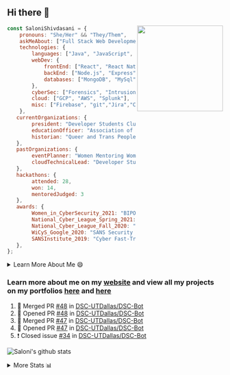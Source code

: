 ## Hi there 👋

<img align='right' src="https://storage.googleapis.com/saloni-shivdasani-resume/Saloni.png" width="200">

```javascript
const SaloniShivdasani = {
    pronouns: "She/Her" && "They/Them",
    askMeAbout: ["Full Stack Web Development", "Cloud Computing", "Cyber Security"],
    technologies: {
        languages: ["Java", "JavaScript", "SQL", "Python", "C++", "BASH", "R"],
        webDev: {
            frontEnd: ["React", "React Native", "Electron"],
            backEnd: ["Node.js", "Express", "Flask"],
            databases: ["MongoDB", "MySql"],
        },
        cyberSec: ["Forensics", "Intrusion Detection", "Security Operations", "Network and Application Penetration Testing"],
        cloud: ["GCP", "AWS", "Splunk"],
        misc: ["Firebase", "git","Jira","Confluence"]
    },
   currentOrganizations: {
        president: "Developer Students Club, UTD",
        educationOfficer: "Association of Computer Machinery, UTD",
        historian: "Queer and Trans People of Color, UTD",
   },
   pastOrganizations: {
        eventPlanner: "Women Mentoring Women in Engineering, UTD",
        cloudTechnicalLead: "Developer Students Club, UTD",
   },
   hackathons: {
        attended: 28,
        won: 14,
        mentoredJudged: 3
   },
   awards: {
        Women_in_CyberSecurity_2021: "BIPOC Fellowship Award",
        National_Cyber_League_Spring_2021: "Gold Bracket Competitor - Top 15% nationally",
        National_Cyber_League_Fall_2020: "Gold Bracket Competitor - Top 15% nationally",
        WiCyS_Google_2020: "SANS Security Training Scholarship",
        SANSInstitute_2019: "Cyber Fast-Track Game Quarter-Finalist",
   },
};
```

<!--START_SECTION:table-->
<details>

<summary>Learn More About Me 😄 </summary>

I am a senior at The University of Texas at Dallas, and I am currently majoring in Software Engineering with a concentration in Information Assurance. I am interested and have experience in full stack development, cloud computing, and cybersecurity. I hope to find opportunities where I can gain exposure to algorithm and project design. My ultimate aim is to develop futuristic products for users because I am inspired by the impact of computing on society.

I have experience in full stack web development through my participation and awards in hackathons where I have learnt and used React, Node.js, Express, MongoDB, Flask, NLTK, and React Native along with GIT, GCP, and Firebase. Last semester, I was also responsible for backend development for a project at a local NGO where I created a REST API using Node.js, Express, MongoDB and SQL and hosted it on servers using GCP. 

From my coursework and local competitions, I have skills in algorithms and data structures in Java, database management using SQL and machine learning using Python and R. I have also been a quarter-finalist in a national cybersecurity completion hosted by the SANS institute.

I am also actively involved in campus organization where I am the cloud technical lead for Developer Student Club, Mentor and Education Officer for Association of Computing Machinery, event planner for Women Mentoring Women in Engineering and IT Committee member for IEEE.

</details>

<!--END_SECTION:table-->

### Learn more about me on my [website](https://www.saloni-shivdasani.codes) and view all my projects on my portfolios [here](https://www.saloni-shivdasani.codes/projects) and  [here](http://devpost.com/SaloniS)

<!--START_SECTION:activity-->
1. 🎉 Merged PR [#48](https://github.com/DSC-UTDallas/DSC-Bot/pull/48) in [DSC-UTDallas/DSC-Bot](https://github.com/DSC-UTDallas/DSC-Bot)
2. 💪 Opened PR [#48](https://github.com/DSC-UTDallas/DSC-Bot/pull/48) in [DSC-UTDallas/DSC-Bot](https://github.com/DSC-UTDallas/DSC-Bot)
3. 🎉 Merged PR [#47](https://github.com/DSC-UTDallas/DSC-Bot/pull/47) in [DSC-UTDallas/DSC-Bot](https://github.com/DSC-UTDallas/DSC-Bot)
4. 💪 Opened PR [#47](https://github.com/DSC-UTDallas/DSC-Bot/pull/47) in [DSC-UTDallas/DSC-Bot](https://github.com/DSC-UTDallas/DSC-Bot)
5. ❗️ Closed issue [#34](https://github.com/DSC-UTDallas/DSC-Bot/issues/34) in [DSC-UTDallas/DSC-Bot](https://github.com/DSC-UTDallas/DSC-Bot)
<!--END_SECTION:activity-->

![Saloni's github stats](https://github-readme-stats.vercel.app/api?username=SaloniSS)

<!--START_SECTION:table-->
<details>

<summary>More Stats 📊 </summary>

<!--START_SECTION:waka-->
![Lines of code](https://img.shields.io/badge/From%20Hello%20World%20I%27ve%20Written-1.3%20million%20lines%20of%20code-blue)

**🐱 My GitHub Data** 

> 🏆 449 Contributions in the Year 2021
 > 
> 📦 591.4 kB Used in GitHub's Storage 
 > 
> 💼 Opted to Hire
 > 
> 📜 28 Public Repositories 
 > 
> 🔑 23 Private Repositories  
 > 
**I'm a Night 🦉** 

```text
🌞 Morning    63 commits     ███░░░░░░░░░░░░░░░░░░░░░░   11.84% 
🌆 Daytime    162 commits    ███████░░░░░░░░░░░░░░░░░░   30.45% 
🌃 Evening    219 commits    ██████████░░░░░░░░░░░░░░░   41.17% 
🌙 Night      88 commits     ████░░░░░░░░░░░░░░░░░░░░░   16.54%

```
📅 **I'm Most Productive on Sunday** 

```text
Monday       111 commits    █████░░░░░░░░░░░░░░░░░░░░   20.86% 
Tuesday      83 commits     ████░░░░░░░░░░░░░░░░░░░░░   15.6% 
Wednesday    32 commits     █░░░░░░░░░░░░░░░░░░░░░░░░   6.02% 
Thursday     8 commits      ░░░░░░░░░░░░░░░░░░░░░░░░░   1.5% 
Friday       39 commits     █░░░░░░░░░░░░░░░░░░░░░░░░   7.33% 
Saturday     122 commits    █████░░░░░░░░░░░░░░░░░░░░   22.93% 
Sunday       137 commits    ██████░░░░░░░░░░░░░░░░░░░   25.75%

```


📊 **This Week I Spent My Time On** 

```text
⌚︎ Time Zone: America/Chicago

💬 Programming Languages: 
Other                    45 mins             ███████████░░░░░░░░░░░░░░   45.03% 
Dart                     35 mins             ████████░░░░░░░░░░░░░░░░░   35.43% 
YAML                     11 mins             ███░░░░░░░░░░░░░░░░░░░░░░   11.53% 
TypeScript               8 mins              ██░░░░░░░░░░░░░░░░░░░░░░░   8.01%

```

**I Mostly Code in JavaScript** 

```text
JavaScript               23 repos            ███████████░░░░░░░░░░░░░░   45.1% 
Java                     9 repos             ████░░░░░░░░░░░░░░░░░░░░░   17.65% 
Python                   6 repos             ███░░░░░░░░░░░░░░░░░░░░░░   11.76% 
CSS                      3 repos             █░░░░░░░░░░░░░░░░░░░░░░░░   5.88% 
TypeScript               3 repos             █░░░░░░░░░░░░░░░░░░░░░░░░   5.88%

```



 Last Updated on 26/11/2021
<!--END_SECTION:waka-->

<!--END_SECTION:table-->

<!--
**SaloniSS/SaloniSS** is a ✨ _special_ ✨ repository because its `README.md` (this file) appears on your GitHub profile.

Here are some ideas to get you started:

- 🔭 I’m currently working on ...
- 🌱 I’m currently learning ...
- 👯 I’m looking to collaborate on ...
- 🤔 I’m looking for help with ...
- 💬 Ask me about ...
- 📫 How to reach me: ...
- 😄 Pronouns: ...
- ⚡ Fun fact: ...
-->
